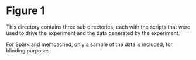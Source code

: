 # Figure 1

This directory contains three sub directories, each with the scripts that were used to drive the experiment and the data generated by the experiment.

For Spark and memcached, only a sample of the data is included, for blinding purposes.

